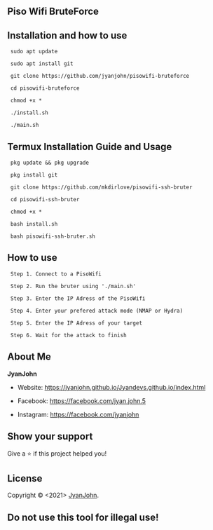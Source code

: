 ###
## __Piso Wifi BruteForce__
###

###
###
## __Installation and how to use__

```
 sudo apt update
```
```
 sudo apt install git
```
```
 git clone https://github.com/jyanjohn/pisowifi-bruteforce
```
```
 cd pisowifi-bruteforce
```
```
 chmod +x *
```
```
 ./install.sh
```
```
 ./main.sh
```
###
###
## __Termux Installation Guide and Usage__
```
 pkg update && pkg upgrade
```
```
 pkg install git
```
```
 git clone https://github.com/mkdirlove/pisowifi-ssh-bruter
```
```
 cd pisowifi-ssh-bruter
```
```
 chmod +x *
```
```
 bash install.sh
```
```
 bash pisowifi-ssh-bruter.sh
```
###
###
## __How to use__
```
 Step 1. Connect to a PisoWifi
```
```
 Step 2. Run the bruter using './main.sh'
```
```
 Step 3. Enter the IP Adress of the PisoWifi
```
```
 Step 4. Enter your prefered attack mode (NMAP or Hydra)
```
```
 Step 5. Enter the IP Adress of your target
```
```
 Step 6. Wait for the attack to finish
```
## About Me
**JyanJohn**
* Website: https://jyanjohn.github.io/Jyandevs.github.io/index.html

* Facebook: https://facebook.com/jyan.john.5

* Instagram: https://facebook.com/jyanjohn

## Show your support

Give a ⭐️ if this project helped you!
##  License

Copyright © <2021> [JyanJohn](https://github.com/jyanjohn).

## Do not use this tool for illegal use!